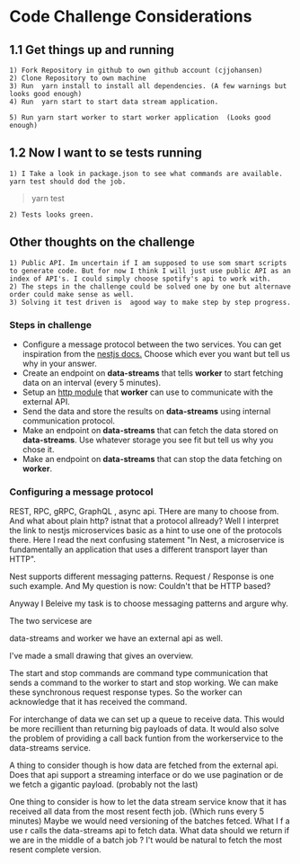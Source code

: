 
# Code Challenge Considerations

## 1.1 Get things up and running

    1) Fork Repository in github to own github account (cjjohansen)
    2) Clone Repository to own machine
    3) Run  yarn install to install all dependencies. (A few warnings but looks good enough)
    4) Run  yarn start to start data stream application.

    5) Run yarn start worker to start worker application  (Looks good enough)
 
  ## 1.2 Now I want to se tests running    

    1) I Take a look in package.json to see what commands are available. yarn test should dod the job.

> yarn test

    2) Tests looks green. 



 ## Other thoughts on the challenge


    1) Public API. Im uncertain if I am supposed to use som smart scripts to generate code. But for now I think I will just use public API as an index of API's. I could simply choose spotify's api to work with.
    2) The steps in the challenge could be solved one by one but alternave order could make sense as well.
    3) Solving it test driven is  agood way to make step by step progress. 


    
### Steps in challenge
- Configure a message protocol between the two services. You can get inspiration from the [nestjs docs.](https://docs.nestjs.com/microservices/basics) Choose which ever you want but tell us why in your answer.
- Create an endpoint on **data-streams** that tells **worker** to start fetching data on an interval (every 5 minutes).
- Setup an [http module](https://docs.nestjs.com/techniques/http-module) that **worker** can use to communicate with the external API.
- Send the data and store the results on **data-streams** using internal communication protocol.
- Make an endpoint on **data-streams** that can fetch the data stored on **data-streams**. Use whatever storage you see fit but tell us why you chose it.
- Make an endpoint on **data-streams** that can stop the data fetching on **worker**.


### Configuring a message protocol

REST, RPC, gRPC, GraphQL , async api. THere are many to choose from. And what about plain http? istnat that a protocol allready? Well I interpret the link to nestjs microservices basic as a hint to use one of the protocols there.
Here I read the next confusing statement "In Nest, a microservice is fundamentally an application that uses a different transport layer than HTTP".

Nest supports different messaging patterns. Request / Response is one such example. And My question is now: Couldn't that be HTTP based? 

Anyway I Beleive my task is to choose messaging patterns and argure why.

The two servicese are 

data-streams and worker we have an external api as well.

I've made a small drawing that gives an overview.

The start and stop commands are command type communication that sends a command to the worker to start and stop working. We can make these synchronous request response types. So the worker can acknowledge that it has received the command.

For interchange of data we can set up a queue to receive data. This would be more recillient than returning big payloads of data. It would also solve the problem of providing a call back funtion from the workerservice to the data-streams service.

A thing to consider though is how data are fetched from the external api. Does that api support a streaming interface or do we use pagination or de we fetch a gigantic payload. (probably not the last) 

One thing to consider is how to let the data stream service know that it has received all data from the most resent fecth job. (Which runs every 5 minutes)
Maybe we would need versioning of the batches fetced. What I f a use r calls the data-streams api to fetch data. What data should we return if we are in the middle of a batch job ? I't would be natural to fetch the most resent complete version.






